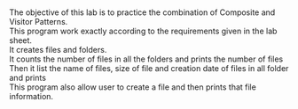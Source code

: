 <br/>The objective of this lab is to practice the combination of Composite and Visitor Patterns. 
<br/>This program work exactly according to the requirements given in the lab sheet.
<br/>It creates files and folders.
<br/>It counts the number of files in all the folders and prints the number of files
<br/>Then it list the name of files, size of file and creation date of files in all folder and prints
<br/>This program also allow user to create a file and then prints that file information.
